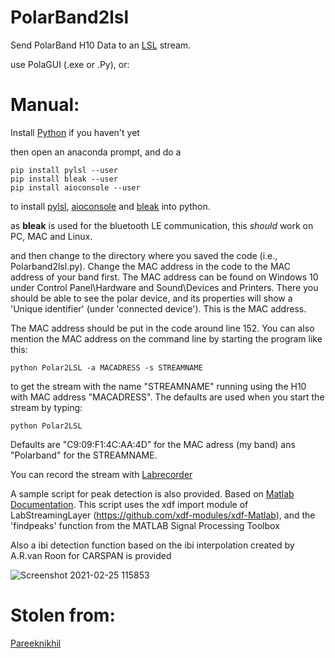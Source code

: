 # PolarBand2lsl
Send PolarBand H10 Data to an [LSL](https://github.com/sccn/labstreaminglayer) stream.

use PolaGUI (.exe or .Py), or:

# Manual:
Install [Python](https://www.anaconda.com/) if you haven't yet

then open an anaconda prompt, and do a 

```
pip install pylsl --user
pip install bleak --user
pip install aioconsole --user
```

to install [pylsl](https://pypi.org/project/pylsl/), [aioconsole](https://github.com/vxgmichel/aioconsole) and [bleak](https://bleak.readthedocs.io/en/latest/) into python.

as **bleak** is used for the bluetooth LE communication, this *should* work on PC, MAC and Linux. 

and then change to the directory where you saved the code (i.e., Polarband2lsl.py).
Change the MAC address in the code to the MAC address of your band first. The MAC address can be found on Windows 10 under Control Panel\Hardware and Sound\Devices and Printers. There you should be able to see the polar device, and its properties will show a 'Unique identifier' (under 'connected device'). This is the MAC address.

The MAC address should be put in the code around line 152. You can also mention the MAC address on the command line by starting the program like this:


``` 
python Polar2LSL -a MACADRESS -s STREAMNAME
```

to get the stream with the name "STREAMNAME" running using the H10 with MAC address "MACADRESS". The defaults are used when you start the stream by typing:

``` 
python Polar2LSL
```
Defaults are "C9:09:F1:4C:AA:4D" for the MAC adress (my band) ans "Polarband" for the STREAMNAME.

You can record the stream with [Labrecorder](https://github.com/labstreaminglayer/App-LabRecorder/releases)

A sample script for peak detection is also provided. Based on [Matlab Documentation](https://nl.mathworks.com/help/wavelet/ug/r-wave-detection-in-the-ecg.html]).
This script uses the xdf import module of LabStreamingLayer (https://github.com/xdf-modules/xdf-Matlab), and the 'findpeaks' function from the MATLAB Signal Processing Toolbox

Also a ibi detection function based on the ibi interpolation created by A.R.van Roon for CARSPAN is provided

![Screenshot 2021-02-25 115853](https://user-images.githubusercontent.com/4105112/110318793-40345100-800e-11eb-9f86-872d7848a1ac.png)
# Stolen from:
[Pareeknikhil](https://towardsdatascience.com/creating-a-data-stream-with-polar-device-a5c93c9ccc59)
